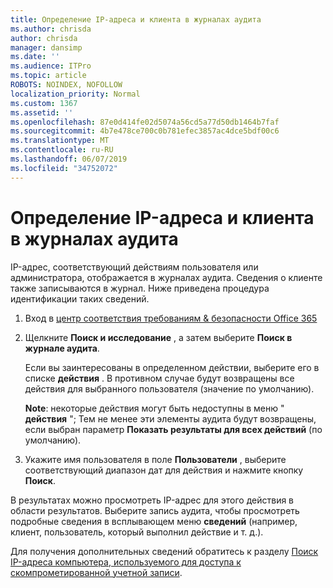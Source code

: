 ```yaml
---
title: Определение IP-адреса и клиента в журналах аудита
ms.author: chrisda
author: chrisda
manager: dansimp
ms.date: ''
ms.audience: ITPro
ms.topic: article
ROBOTS: NOINDEX, NOFOLLOW
localization_priority: Normal
ms.custom: 1367
ms.assetid: ''
ms.openlocfilehash: 87e0d414fe02d5074a56cd5a77d50db1464b7faf
ms.sourcegitcommit: 4b7e478ce700c0b781efec3857ac4dce5bdf00c6
ms.translationtype: MT
ms.contentlocale: ru-RU
ms.lasthandoff: 06/07/2019
ms.locfileid: "34752072"
---
```

# <a name="identify-ip-address-and-client-in-audit-logs"></a>Определение IP-адреса и клиента в журналах аудита

IP-адрес, соответствующий действиям пользователя или администратора, отображается в журналах аудита. Сведения о клиенте также записываются в журнал. Ниже приведена процедура идентификации таких сведений.

1. Вход в [центр соответствия требованиям & безопасности Office 365](https://protection.office.com/)

2. Щелкните **Поиск и исследование** , а затем выберите **Поиск в журнале аудита**.

   Если вы заинтересованы в определенном действии, выберите его в списке **действия** . В противном случае будут возвращены все действия для выбранного пользователя (значение по умолчанию).

   **Note**: некоторые действия могут быть недоступны в меню " **действия** "; Тем не менее эти элементы аудита будут возвращены, если выбран параметр **Показать результаты для всех действий** (по умолчанию).

3. Укажите имя пользователя в поле **Пользователи** , выберите соответствующий диапазон дат для действия и нажмите кнопку **Поиск**.

В результатах можно просмотреть IP-адрес для этого действия в области результатов. Выберите запись аудита, чтобы просмотреть подробные сведения в всплывающем меню **сведений** (например, клиент, пользователь, который выполнил действие и т. д.).

Для получения дополнительных сведений обратитесь к разделу [Поиск IP-адреса компьютера, используемого для доступа к скомпрометированной учетной записи](https://docs.microsoft.com/office365/securitycompliance/auditing-troubleshooting-scenarios#finding-the-ip-address-of-the-computer-used-to-access-a-compromised-account).
